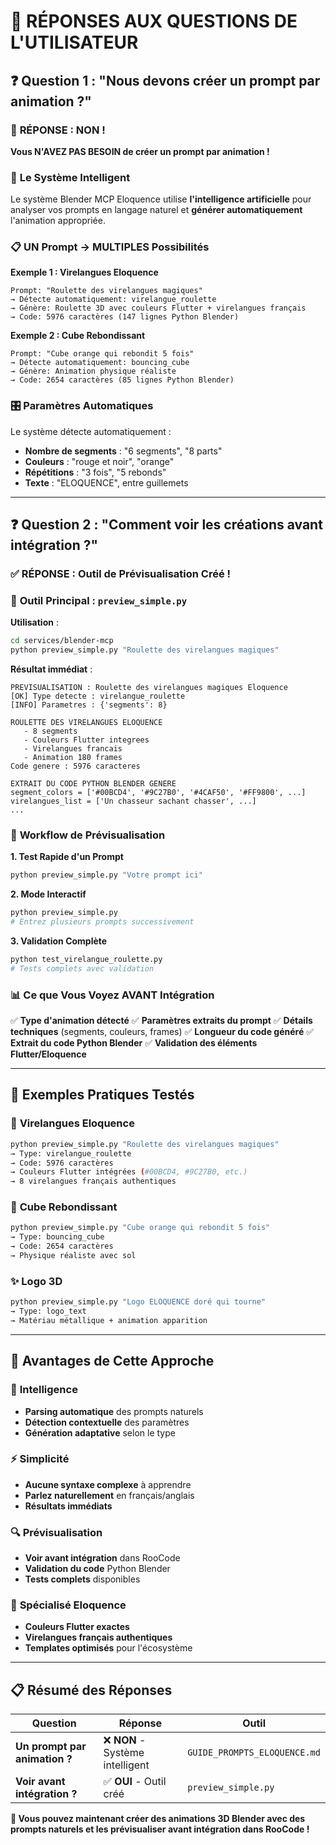 # 🎯 RÉPONSES AUX QUESTIONS DE L'UTILISATEUR

## ❓ Question 1 : "Nous devons créer un prompt par animation ?"

### 🚨 **RÉPONSE : NON !** 

**Vous N'AVEZ PAS BESOIN de créer un prompt par animation !**

### 🧠 **Le Système Intelligent**

Le système Blender MCP Eloquence utilise **l'intelligence artificielle** pour analyser vos prompts en langage naturel et **générer automatiquement** l'animation appropriée.

### 📋 **UN Prompt → MULTIPLES Possibilités**

**Exemple 1 : Virelangues Eloquence**
```
Prompt: "Roulette des virelangues magiques"
→ Détecte automatiquement: virelangue_roulette
→ Génère: Roulette 3D avec couleurs Flutter + virelangues français
→ Code: 5976 caractères (147 lignes Python Blender)
```

**Exemple 2 : Cube Rebondissant**
```
Prompt: "Cube orange qui rebondit 5 fois"
→ Détecte automatiquement: bouncing_cube
→ Génère: Animation physique réaliste
→ Code: 2654 caractères (85 lignes Python Blender)
```

### 🎛️ **Paramètres Automatiques**

Le système détecte automatiquement :
- **Nombre de segments** : "6 segments", "8 parts"
- **Couleurs** : "rouge et noir", "orange"
- **Répétitions** : "3 fois", "5 rebonds"
- **Texte** : "ELOQUENCE", entre guillemets

---

## ❓ Question 2 : "Comment voir les créations avant intégration ?"

### ✅ **RÉPONSE : Outil de Prévisualisation Créé !**

### 🔧 **Outil Principal : `preview_simple.py`**

**Utilisation** :
```bash
cd services/blender-mcp
python preview_simple.py "Roulette des virelangues magiques"
```

**Résultat immédiat** :
```
PREVISUALISATION : Roulette des virelangues magiques Eloquence
[OK] Type detecte : virelangue_roulette
[INFO] Parametres : {'segments': 8}

ROULETTE DES VIRELANGUES ELOQUENCE
   - 8 segments
   - Couleurs Flutter integrees
   - Virelangues francais
   - Animation 180 frames
Code genere : 5976 caracteres

EXTRAIT DU CODE PYTHON BLENDER GENERE
segment_colors = ['#00BCD4', '#9C27B0', '#4CAF50', '#FF9800', ...]
virelangues_list = ['Un chasseur sachant chasser', ...]
...
```

### 🎯 **Workflow de Prévisualisation**

**1. Test Rapide d'un Prompt**
```bash
python preview_simple.py "Votre prompt ici"
```

**2. Mode Interactif**
```bash
python preview_simple.py
# Entrez plusieurs prompts successivement
```

**3. Validation Complète**
```bash
python test_virelangue_roulette.py
# Tests complets avec validation
```

### 📊 **Ce que Vous Voyez AVANT Intégration**

✅ **Type d'animation détecté**
✅ **Paramètres extraits du prompt**
✅ **Détails techniques** (segments, couleurs, frames)
✅ **Longueur du code généré**
✅ **Extrait du code Python Blender**
✅ **Validation des éléments Flutter/Eloquence**

---

## 🎨 **Exemples Pratiques Testés**

### 🎰 **Virelangues Eloquence**
```bash
python preview_simple.py "Roulette des virelangues magiques"
→ Type: virelangue_roulette
→ Code: 5976 caractères
→ Couleurs Flutter intégrées (#00BCD4, #9C27B0, etc.)
→ 8 virelangues français authentiques
```

### 🧊 **Cube Rebondissant**
```bash
python preview_simple.py "Cube orange qui rebondit 5 fois"
→ Type: bouncing_cube  
→ Code: 2654 caractères
→ Physique réaliste avec sol
```

### ✨ **Logo 3D**
```bash
python preview_simple.py "Logo ELOQUENCE doré qui tourne"
→ Type: logo_text
→ Matériau métallique + animation apparition
```

---

## 🚀 **Avantages de Cette Approche**

### 🧠 **Intelligence**
- **Parsing automatique** des prompts naturels
- **Détection contextuelle** des paramètres
- **Génération adaptative** selon le type

### ⚡ **Simplicité**
- **Aucune syntaxe complexe** à apprendre
- **Parlez naturellement** en français/anglais
- **Résultats immédiats**

### 🔍 **Prévisualisation**
- **Voir avant intégration** dans RooCode
- **Validation du code** Python Blender
- **Tests complets** disponibles

### 🎯 **Spécialisé Eloquence**
- **Couleurs Flutter exactes**
- **Virelangues français authentiques**
- **Templates optimisés** pour l'écosystème

---

## 📋 **Résumé des Réponses**

| Question | Réponse | Outil |
|----------|---------|-------|
| **Un prompt par animation ?** | ❌ **NON** - Système intelligent | `GUIDE_PROMPTS_ELOQUENCE.md` |
| **Voir avant intégration ?** | ✅ **OUI** - Outil créé | `preview_simple.py` |

**🎉 Vous pouvez maintenant créer des animations 3D Blender avec des prompts naturels et les prévisualiser avant intégration dans RooCode !**